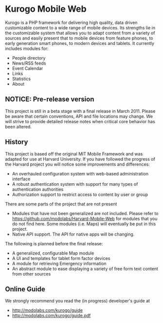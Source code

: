 # Kurogo Mobile Web

Kurogo is a PHP framework for delivering high quality, data driven customizable content to a wide
range of mobile devices. Its strengths lie in the customizable system that allows you to adapt
content from a variety of sources and easily present that to mobile devices from feature phones,
to early generation smart phones, to modern devices and tablets. It currently includes modules for:

* People directory
* News/RSS feeds
* Event Calendar
* Links
* Statistics
* About

## NOTICE: Pre-release version

This project is still in a beta stage with a final release in March 2011. Please be aware that certain
conventions, API and file locations may change. We will strive to provide detailed release notes 
when critical core behavior has been altered.

## History

This project is based off the original MIT Mobile Framework and was adapted for use at Harvard University.
If you have followed the progress of the Harvard project you will notice some improvements and differences:

* An overhauled configuration system with web-based administration interface
* A robust authentication system with support for many types of authentication authorities
* Authorization support to restrict access to content by user or group

There are some parts of the project that are not present

* Modules that have not been generalized are not included. Please refer to https://github.com/modolabs/Harvard-Mobile-Web for modules that you do not find here. Some modules (i.e. Maps) will eventually be put in this project.
* Native API support. The API for native apps will be changing.

The following is planned before the final release:

* A generalized, configurable Map module
* A UI and templates for tablet form factor devices
* A module for retrieving Emergency information
* An abstract module to ease displaying a variety of free form text content from      other sources

## Online Guide

We strongly recommend you read the (in progress) developer's guide at 

* http://modolabs.com/kurogo/guide 
* http://modolabs.com/kurogo/guide.pdf
